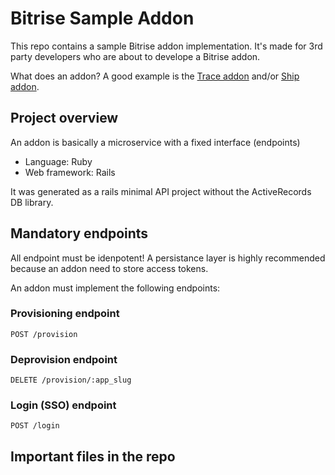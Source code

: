 # Bitrise Sample Addon

This repo contains a sample Bitrise addon implementation. It's made for 3rd party developers who are about to develope a Bitrise addon.

What does an addon? A good example is the [Trace addon](https://www.bitrise.io/add-ons/trace-mobile-monitoring) and/or [Ship addon](https://blog.bitrise.io/deploy-with-bitrise-ship-open-beta).

## Project overview

An addon is basically a microservice with a fixed interface (endpoints)

- Language: Ruby
- Web framework: Rails

It was generated as a rails minimal API project without the ActiveRecords DB library.

## Mandatory endpoints

All endpoint must be idenpotent! A persistance layer is highly recommended because an addon need to store access tokens.

An addon must implement the following endpoints:

### Provisioning endpoint

`POST /provision`

### Deprovision endpoint

`DELETE /provision/:app_slug`

### Login (SSO) endpoint

`POST /login`

## Important files in the repo
